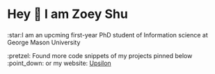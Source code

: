 <h1 align="left">Hey 👋 I am Zoey Shu </h1>

###
<p align="left">:star:I am an upcming first-year PhD student of Information science at George Mason University</p>

<p align="left">:pretzel: Found more code snippets of my projects pinned below :point_down: or my website: <a href="https://upsilonv0.vercel.app/">Upsilon</a></p>

###
